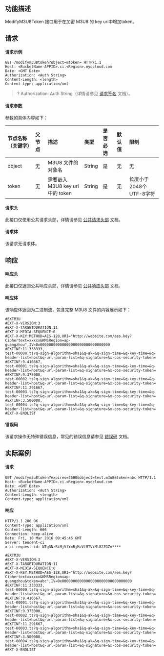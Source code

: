 ## 功能描述

ModifyM3U8Token 接口用于在加密 M3U8 的 key uri中增加token。

## 请求

#### 请求示例

```plaintext
GET /modifym3u8token?object=&token= HTTP/1.1
Host: <BucketName-APPID>.ci.<Region>.myqcloud.com
Date: <GMT Date>
Authorization: <Auth String>
Content-Length: <length>
Content-type: application/xml
```

>? Authorization: Auth String（详情请参见 [请求签名](https://cloud.tencent.com/document/product/436/7778) 文档）。
>

#### 请求参数

参数的具体内容如下：

| 节点名称（关键字） | 父节点 | 描述                                | 类型      | 是否必选 | 默认值 | 限制   |
| :------------- | :----- | :---------------------------------- | :-------- | :------- | :------| :------|
| object  | 无 | M3U8 文件的对象名 | String | 是    | 无 | 无 |
| token | 无 | 需要嵌入M3U8 key uri中的 token | String | 是 | 无 | 长度小于2048个UTF-8字符 |



#### 请求头

此接口仅使用公共请求头部，详情请参见 [公共请求头部](https://cloud.tencent.com/document/product/460/42865) 文档。

#### 请求体

该请求无请求体。



## 响应

#### 响应头

此接口仅返回公共响应头部，详情请参见 [公共响应头部](https://cloud.tencent.com/document/product/460/42866) 文档。

#### 响应体

该响应体返回为二进制流，包含完整 M3U8 文件的内容展示如下：

```plaintext
#EXTM3U
#EXT-X-VERSION:3
#EXT-X-TARGETDURATION:11
#EXT-X-MEDIA-SEQUENCE:0
#EXT-X-KEY:METHOD=AES-128,URI="http://website.com/aes.key?Ciphertext=xxxxx&KMSRegion=ap-guangzhou",IV=0x00000000000000000000000000000000
#EXTINF:11.333333,
test-00000.ts?q-sign-algorithm=sha1&q-ak=&q-sign-time=&q-key-time=&q-header-list=host&q-url-param-list=&q-signature=&x-cos-security-token=
#EXTINF:9.416667,
test-00001.ts?q-sign-algorithm=sha1&q-ak=&q-sign-time=&q-key-time=&q-header-list=host&q-url-param-list=&q-signature=&x-cos-security-token=
#EXTINF:9.375000,
test-00002.ts?q-sign-algorithm=sha1&q-ak=&q-sign-time=&q-key-time=&q-header-list=host&q-url-param-list=&q-signature=&x-cos-security-token=
#EXTINF:11.291667,
test-00003.ts?q-sign-algorithm=sha1&q-ak=&q-sign-time=&q-key-time=&q-header-list=host&q-url-param-list=&q-signature=&x-cos-security-token=
#EXTINF:3.500000,
test-00004.ts?q-sign-algorithm=sha1&q-ak=&q-sign-time=&q-key-time=&q-header-list=host&q-url-param-list=&q-signature=&x-cos-security-token=
#EXT-X-ENDLIST
```


#### 错误码

该请求操作无特殊错误信息，常见的错误信息请参见 [错误码](https://cloud.tencent.com/document/product/460/42867) 文档。

## 实际案例

#### 请求

```shell
GET /modifym3u8token?expires=3600&object=test.m3u8&token=abc HTTP/1.1
Host: <BucketName-APPID>.ci.<Region>.myqcloud.com
Date: <GMT Date>
Authorization: <Auth String>
Content-Length: <length>
Content-type: application/xml
```

#### 响应

```plaintext
HTTP/1.1 200 OK
Content-Type: application/xml
Content-Length: 666
Connection: keep-alive
Date: Fri, 10 Mar 2016 09:45:46 GMT
Server: tencent-ci
x-ci-request-id: NTg3NzRiMjVfYmRjMzVfMTViMl82ZGZm****

#EXTM3U
#EXT-X-VERSION:3
#EXT-X-TARGETDURATION:11
#EXT-X-MEDIA-SEQUENCE:0
#EXT-X-KEY:METHOD=AES-128,URI="http://website.com/aes.key?Ciphertext=xxxxx&KMSRegion=ap-guangzhou&token=abc",IV=0x00000000000000000000000000000000
#EXTINF:11.333333,
test-00000.ts?q-sign-algorithm=sha1&q-ak=&q-sign-time=&q-key-time=&q-header-list=host&q-url-param-list=&q-signature=&x-cos-security-token=
#EXTINF:9.416667,
test-00001.ts?q-sign-algorithm=sha1&q-ak=&q-sign-time=&q-key-time=&q-header-list=host&q-url-param-list=&q-signature=&x-cos-security-token=
#EXTINF:9.375000,
test-00002.ts?q-sign-algorithm=sha1&q-ak=&q-sign-time=&q-key-time=&q-header-list=host&q-url-param-list=&q-signature=&x-cos-security-token=
#EXTINF:11.291667,
test-00003.ts?q-sign-algorithm=sha1&q-ak=&q-sign-time=&q-key-time=&q-header-list=host&q-url-param-list=&q-signature=&x-cos-security-token=
#EXTINF:3.500000,
test-00004.ts?q-sign-algorithm=sha1&q-ak=&q-sign-time=&q-key-time=&q-header-list=host&q-url-param-list=&q-signature=&x-cos-security-token=
#EXT-X-ENDLIST
```

